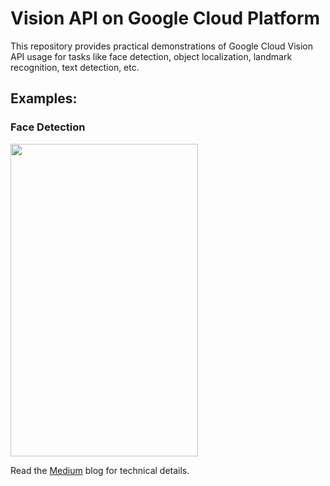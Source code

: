 # Vision API on Google Cloud Platform
This repository provides practical demonstrations of Google Cloud Vision API usage for tasks like face detection, object localization, landmark recognition, text detection, etc.

## Examples:

### Face Detection
<img src="https://github.com/NSTiwari/Vision-API-on-Google-Cloud-Platform/blob/main/exmaples/FaceDetection.png" width="300" height="500"/>

Read the [Medium](https://tiwarinitin1999.medium.com/computer-vision-made-easy-with-google-cloud-vision-api-851f3a9be80e) blog for technical details.
